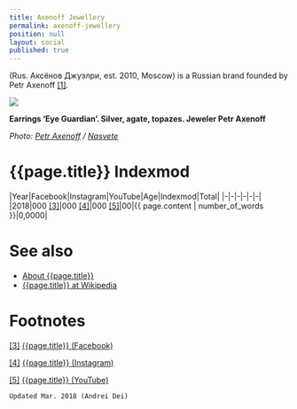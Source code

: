 ```yaml
---
title: Axenoff Jewellery
permalink: axenoff-jewellery
position: null
layout: social
published: true
---
```



(Rus. Аксёнов Джуэлри, est. 2010, Moscow) is a Russian brand founded by Petr Axenoff <span id="a1">[\[1\]](#f1)</span>.

![](/encyclopedia/images/{{page.permalink}}.jpg)

**Earrings ‘Eye Guardian’. Silver, agate, topazes. Jeweler Petr Axenoff**

*Photo: [Petr Axenoff](index) / [Nasvete](index)*

# {{page.title}} Indexmod

|Year|Facebook|Instagram|YouTube|Age|Indexmod|Total|
|-|-|-|-|-|-|
|2018|000 <span id="a3">[\[3\]](#f3)</span>|000 <span id="a4">[\[4\]](#f4)</span>|000 <span id="a5">[\[5\]](#f5)</span>|00|{{ page.content | number_of_words }}|0,0000|

# See also

+ [About {{page.title}}](index)
+ [{{page.title}} at Wikipedia](index)

# Footnotes

[[3]](#a3) <span id="f3"></span> [{{page.title}} (Facebook)](index)

[[4]](#a4) <span id="f4"></span> [{{page.title}} (Instagram)](index)

[[5]](#a5) <span id="f5"></span> [{{page.title}} (YouTube)](index)

`Updated Mar. 2018 (Andrei Dei)`
